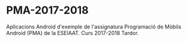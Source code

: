 # PMA-2017-2018
Aplicacions Android d'exemple de l'assignatura Programació de Mòbils Android (PMA) de la ESEIAAT. Curs 2017-2018 Tardor.
